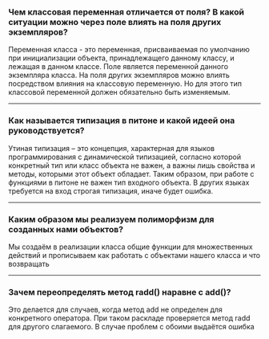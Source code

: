 ### Чем классовая переменная отличается от поля? В какой ситуации можно через поле влиять на поля других экземпляров?
Переменная класса - это переменная, присваиваемая по умолчанию при 
инициализации объекта, принадлежащего данному классу, и лежащая в данном классе. 
Поле является переменной данного экземпляра класса. На поля других 
экземпляров можно влиять посредством влияния на классовую переменную. 
Но для этого тип классовой переменной должен обязательно быть изменяемым.
***
### Как называется типизация в питоне и какой идеей она руководствуется?
Утиная типизация – это концепция, характерная для языков программирования с 
динамической типизацией, согласно которой конкретный тип или класс объекта 
не важен, а важны лишь свойства и методы, которыми этот объект обладает. Таким
образом, при работе с функциями в питоне не важен тип входного объекта.
В других языках требуется на вход строгая типизация, иначе будет ошибка.
***
### Каким образом мы реализуем полиморфизм для созданных нами объектов?
Мы создаём в реализации класса общие функции для множественных действий и 
прописываем как работать с объектами нашего класса и что возвращать
***
### Зачем переопределять метод __radd__() наравне с __add__()?
Это делается для случаев, когда метод add не определен для конкретного оператора.
При таком раскладе проверяется метод radd для другого слагаемого. В случае 
проблем с обоими выдаётся ошибка